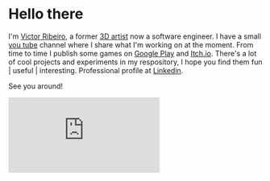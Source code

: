 # Hello there

I'm [Victor Ribeiro][about], a former [3D artist][3d artist] now a software engineer. I have a small [you tube][youtube] channel where I share what I'm working on at the moment. From time to time I publish some games on [Google Play][android] and [Itch.io][itchio]. There's a lot of cool projects and experiments in my respository, I hope you find them fun | useful | interesting. Professional profile at [Linkedin][linkedin].

See you around!

![Pageviews light](https://victorribeiro.com/imageCounter/index.php?theme=light&v=1)

[about]: https://victorribeiro.com
[youtube]: https://www.youtube.com/victorribeirocom
[itchio]: https://victorqribeiro.itch.io
[android]: https://play.google.com/store/apps/developer?id=Victor+Queiroz+Ribeiro
[3d artist]: https://victorribeiro.cgsociety.org
[linkedin]: https://www.linkedin.com/in/victorqribeiro
